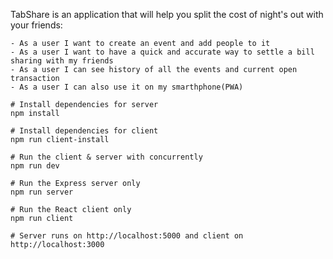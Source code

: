TabShare is an application that will help you split the cost of night's out with your friends:

```
- As a user I want to create an event and add people to it 
- As a user I want to have a quick and accurate way to settle a bill sharing with my friends
- As a user I can see history of all the events and current open transaction
- As a user I can also use it on my smarthphone(PWA)
```

```
# Install dependencies for server
npm install

# Install dependencies for client
npm run client-install

# Run the client & server with concurrently
npm run dev

# Run the Express server only
npm run server

# Run the React client only
npm run client

# Server runs on http://localhost:5000 and client on http://localhost:3000
```
